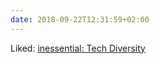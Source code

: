```yaml
---
date: 2018-09-22T12:31:59+02:00
---
```


Liked: [inessential: Tech Diversity](http://inessential.com/2018/09/17/tech_diversity)
